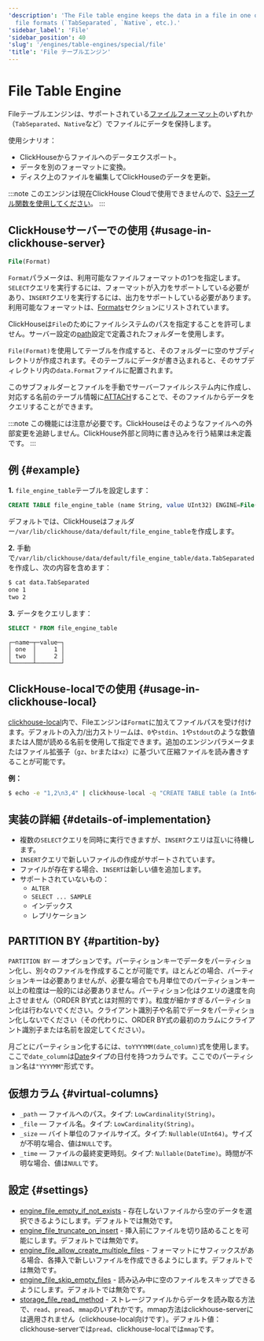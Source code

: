 ```yaml
---
'description': 'The File table engine keeps the data in a file in one of the supported
  file formats (`TabSeparated`, `Native`, etc.).'
'sidebar_label': 'File'
'sidebar_position': 40
'slug': '/engines/table-engines/special/file'
'title': 'File テーブルエンジン'
---
```





# File Table Engine

Fileテーブルエンジンは、サポートされている[ファイルフォーマット](/interfaces/formats#formats-overview)のいずれか（`TabSeparated`、`Native`など）でファイルにデータを保持します。

使用シナリオ：

- ClickHouseからファイルへのデータエクスポート。
- データを別のフォーマットに変換。
- ディスク上のファイルを編集してClickHouseのデータを更新。

:::note
このエンジンは現在ClickHouse Cloudで使用できませんので、[S3テーブル関数を使用してください](/sql-reference/table-functions/s3.md)。
:::

## ClickHouseサーバーでの使用 {#usage-in-clickhouse-server}

```sql
File(Format)
```

`Format`パラメータは、利用可能なファイルフォーマットの1つを指定します。`SELECT`クエリを実行するには、フォーマットが入力をサポートしている必要があり、`INSERT`クエリを実行するには、出力をサポートしている必要があります。利用可能なフォーマットは、[Formats](/interfaces/formats#formats-overview)セクションにリストされています。

ClickHouseは`File`のためにファイルシステムのパスを指定することを許可しません。サーバー設定の[path](../../../operations/server-configuration-parameters/settings.md)設定で定義されたフォルダーを使用します。

`File(Format)`を使用してテーブルを作成すると、そのフォルダーに空のサブディレクトリが作成されます。そのテーブルにデータが書き込まれると、そのサブディレクトリ内の`data.Format`ファイルに配置されます。

このサブフォルダーとファイルを手動でサーバーファイルシステム内に作成し、対応する名前のテーブル情報に[ATTACH](../../../sql-reference/statements/attach.md)することで、そのファイルからデータをクエリすることができます。

:::note
この機能には注意が必要です。ClickHouseはそのようなファイルへの外部変更を追跡しません。ClickHouse外部と同時に書き込みを行う結果は未定義です。
:::

## 例 {#example}

**1.** `file_engine_table`テーブルを設定します：

```sql
CREATE TABLE file_engine_table (name String, value UInt32) ENGINE=File(TabSeparated)
```

デフォルトでは、ClickHouseはフォルダー`/var/lib/clickhouse/data/default/file_engine_table`を作成します。

**2.** 手動で`/var/lib/clickhouse/data/default/file_engine_table/data.TabSeparated`を作成し、次の内容を含めます：

```bash
$ cat data.TabSeparated
one 1
two 2
```

**3.** データをクエリします：

```sql
SELECT * FROM file_engine_table
```

```text
┌─name─┬─value─┐
│ one  │     1 │
│ two  │     2 │
└──────┴───────┘
```

## ClickHouse-localでの使用 {#usage-in-clickhouse-local}

[clickhouse-local](../../../operations/utilities/clickhouse-local.md)内で、Fileエンジンは`Format`に加えてファイルパスを受け付けます。デフォルトの入力/出力ストリームは、`0`や`stdin`、`1`や`stdout`のような数値または人間が読める名前を使用して指定できます。追加のエンジンパラメータまたはファイル拡張子（`gz`、`br`または`xz`）に基づいて圧縮ファイルを読み書きすることが可能です。

**例：**

```bash
$ echo -e "1,2\n3,4" | clickhouse-local -q "CREATE TABLE table (a Int64, b Int64) ENGINE = File(CSV, stdin); SELECT a, b FROM table; DROP TABLE table"
```

## 実装の詳細 {#details-of-implementation}

- 複数の`SELECT`クエリを同時に実行できますが、`INSERT`クエリは互いに待機します。
- `INSERT`クエリで新しいファイルの作成がサポートされています。
- ファイルが存在する場合、`INSERT`は新しい値を追加します。
- サポートされていないもの：
    - `ALTER`
    - `SELECT ... SAMPLE`
    - インデックス
    - レプリケーション

## PARTITION BY {#partition-by}

`PARTITION BY` — オプションです。パーティションキーでデータをパーティション化し、別々のファイルを作成することが可能です。ほとんどの場合、パーティションキーは必要ありませんが、必要な場合でも月単位でのパーティションキー以上の粒度は一般的には必要ありません。パーティション化はクエリの速度を向上させません（ORDER BY式とは対照的です）。粒度が細かすぎるパーティション化は行わないでください。クライアント識別子や名前でデータをパーティション化しないでください（その代わりに、ORDER BY式の最初のカラムにクライアント識別子または名前を設定してください）。

月ごとにパーティション化するには、`toYYYYMM(date_column)`式を使用します。ここで`date_column`は[Date](/sql-reference/data-types/date.md)タイプの日付を持つカラムです。ここでのパーティション名は`"YYYYMM"`形式です。

## 仮想カラム {#virtual-columns}

- `_path` — ファイルへのパス。タイプ: `LowCardinality(String)`。
- `_file` — ファイル名。タイプ: `LowCardinality(String)`。
- `_size` — バイト単位のファイルサイズ。タイプ: `Nullable(UInt64)`。サイズが不明な場合、値は`NULL`です。
- `_time` — ファイルの最終変更時刻。タイプ: `Nullable(DateTime)`。時間が不明な場合、値は`NULL`です。

## 設定 {#settings}

- [engine_file_empty_if_not_exists](/operations/settings/settings#engine_file_empty_if_not_exists) - 存在しないファイルから空のデータを選択できるようにします。デフォルトでは無効です。
- [engine_file_truncate_on_insert](/operations/settings/settings#engine_file_truncate_on_insert) - 挿入前にファイルを切り詰めることを可能にします。デフォルトでは無効です。
- [engine_file_allow_create_multiple_files](/operations/settings/settings.md#engine_file_allow_create_multiple_files) - フォーマットにサフィックスがある場合、各挿入で新しいファイルを作成できるようにします。デフォルトでは無効です。
- [engine_file_skip_empty_files](/operations/settings/settings.md#engine_file_skip_empty_files) - 読み込み中に空のファイルをスキップできるようにします。デフォルトでは無効です。
- [storage_file_read_method](/operations/settings/settings#engine_file_empty_if_not_exists) - ストレージファイルからデータを読み取る方法で、`read`、`pread`、`mmap`のいずれかです。mmap方法はclickhouse-serverには適用されません（clickhouse-local向けです）。デフォルト値：clickhouse-serverでは`pread`、clickhouse-localでは`mmap`です。
